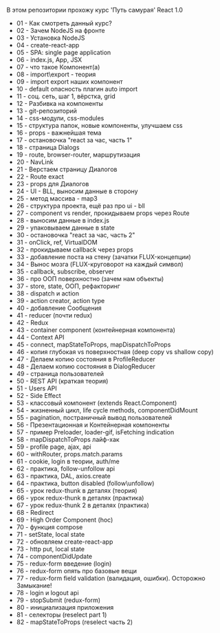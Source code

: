 В этом репозитории прохожу курс 'Путь самурая' React 1.0

 - 01 - Как смотреть данный курс?
 - 02 - Зачем NodeJS на фронте
 - 03 - Установка NodeJS
 - 04 - create-react-app
 - 05 - SPA: single page application
 - 06 - index.js, App, JSX
 - 07 - что такое Компонент(а)
 - 08 - import\export - теория
 - 09 - import export наших компонент
 - 10 - default опасность плагин auto import
 - 11 - соц. сеть, шаг 1, вёрстка, grid
 - 12 - Разбивка на компоненты
 - 13 - git-репозиторий
 - 14 - css-модули, css-modules
 - 15 - структура папок, новые компоненты, улучшаем css
 - 16 - props - важнейшая тема
 - 17 - остановочка "react за час, часть 1"
 - 18 - страница Dialogs
 - 19 - route, browser-router, маршрутизация
 - 20 - NavLink
 - 21 - Верстаем страницу Диалогов
 - 22 - Route exact
 - 23 - props для Диалогов
 - 24 - UI - BLL, выносим данные в сторону
 - 25 - метод массива - map3
 - 26 - структура проекта, ещё раз про ui - bll
 - 27 - component vs render, прокидываем props через Route
 - 28 - выносим данные в index.js
 - 29 - упаковываем данные в state
 - 30 - остановочка "react за час, часть 2"
 - 31 - onClick, ref, VirtualDOM
 - 32 - прокидываем callback через props
 - 33 - добавление поста на стену (зачатки FLUX-концепции)
 - 34 - Вынос мозга (FLUX-круговорот на каждый символ)
 - 35 - callback, subscribe, observer
 - 36 - про ООП поверхностно (зачем нам объекты)
 - 37 - store, state, ООП, рефакторинг
 - 38 - dispatch и action
 - 39 - action creator, action type
 - 40 - добавление Сообщения
 - 41 - reducer (почти redux)
 - 42 - Redux
 - 43 - container component (контейнерная компонента)
 - 44 - Context API
 - 45 - connect, mapStateToProps, mapDispatchToProps
 - 46 - копия глубокая vs поверхностная (deep copy vs shallow copy)
 - 47 - Делаем копию состояния в ProfileReducer
 - 48 - Делаем копию состояния в DialogReducer
 - 49 - страница пользователей
 - 50 - REST API (краткая теория)
 - 51 - Users API
 - 52 - Side Effect
 - 53 - классовый компонент (extends React.Component)
 - 54 - жизненный цикл, life cycle methods, componentDidMount
 - 55 - pagination, постраничный вывод пользователей
 - 56 - Презентационная и Контейнерная компоненты
 - 57 - пример Preloader, loader-gif, isFetching indication
 - 58 - mapDispatchToProps лайф-хак
 - 59 - profile page, ajax, api
 - 60 - withRouter, props.match.params
 - 61 - cookie, login в теории, auth/me
 - 62 - практика, follow-unfollow api
 - 63 - практика, DAL, axios.create
 - 64 - практика, button disabled (follow\unfollow)
 - 65 - урок redux-thunk в деталях (теория)
 - 66 - урок redux-thunk в деталях (практика)
 - 67 - урок redux-thunk 2 в деталях (практика)
 - 68 - Redirect
 - 69 - High Order Component (hoc)
 - 70 - функция compose
 - 71 - setState, local state
 - 72 - обновляем create-react-app
 - 73 - http put, local state
 - 74 - componentDidUpdate
 - 75 - redux-form введение (login)
 - 76 - redux-form опять про базовые вещи
 - 77 - redux-form field validation (валидация, ошибки). Осторожно Замыкание!
 - 78 - login и logout api
 - 79 - stopSubmit (redux-form)
 - 80 - инициализация приложения
 - 81 - селекторы (reselect part 1)
 - 82 - mapStateToProps (reselect часть 2)

